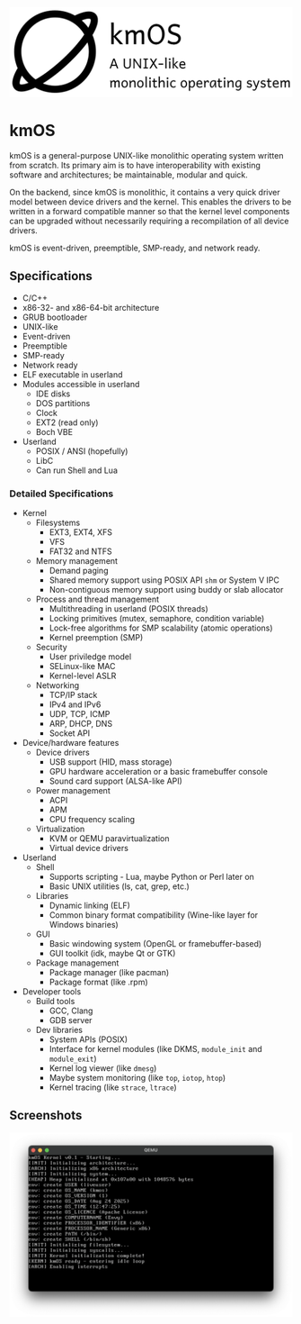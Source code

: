 <p align="center">
  <img src="https://raw.githubusercontent.com/kkmonlee/kmOS/master/media/kmos.png">
</p>

# kmOS

kmOS is a general-purpose UNIX-like monolithic operating system written from scratch. Its primary aim is to have interoperability with existing software and architectures; be maintainable, modular and quick.

On the backend, since kmOS is monolithic, it contains a very quick driver model between device drivers and the kernel. This enables the drivers to be written in a forward compatible manner so that the kernel level components can be upgraded without necessarily requiring a recompilation of all device drivers.

kmOS is event-driven, preemptible, SMP-ready, and network ready.

## Specifications

- C/C++
- x86-32- and x86-64-bit architecture
- GRUB bootloader
- UNIX-like
- Event-driven
- Preemptible
- SMP-ready
- Network ready
- ELF executable in userland
- Modules accessible in userland
  - IDE disks
  - DOS partitions
  - Clock
  - EXT2 (read only)
  - Boch VBE
- Userland
  - POSIX / ANSI (hopefully)
  - LibC
  - Can run Shell and Lua

### Detailed Specifications

- Kernel
  - Filesystems
    - EXT3, EXT4, XFS
    - VFS
    - FAT32 and NTFS
  - Memory management
    - Demand paging
    - Shared memory support using POSIX API `shm` or System V IPC
    - Non-contiguous memory support using buddy or slab allocator
  - Process and thread management
    - Multithreading in userland (POSIX threads)
    - Locking primitives (mutex, semaphore, condition variable)
    - Lock-free algorithms for SMP scalability (atomic operations)
    - Kernel preemption (SMP)
  - Security
    - User priviledge model
    - SELinux-like MAC
    - Kernel-level ASLR
  - Networking
    - TCP/IP stack
    - IPv4 and IPv6
    - UDP, TCP, ICMP
    - ARP, DHCP, DNS
    - Socket API
- Device/hardware features
  - Device drivers
    - USB support (HID, mass storage)
    - GPU hardware acceleration or a basic framebuffer console
    - Sound card support (ALSA-like API)
  - Power management
    - ACPI
    - APM
    - CPU frequency scaling
  - Virtualization
    - KVM or QEMU paravirtualization
    - Virtual device drivers
- Userland
  - Shell
    - Supports scripting - Lua, maybe Python or Perl later on
    - Basic UNIX utilities (ls, cat, grep, etc.)
  - Libraries
    - Dynamic linking (ELF)
    - Common binary format compatibility (Wine-like layer for Windows binaries)
  - GUI
    - Basic windowing system (OpenGL or framebuffer-based)
    - GUI toolkit (idk, maybe Qt or GTK)
  - Package management
    - Package manager (like pacman)
    - Package format (like .rpm)
- Developer tools
  - Build tools
    - GCC, Clang
    - GDB server
  - Dev libraries
    - System APIs (POSIX)
    - Interface for kernel modules (like DKMS, `module_init` and `module_exit`)
    - Kernel log viewer (like `dmesg`)
    - Maybe system monitoring (like `top`, `iotop`, `htop`)
    - Kernel tracing (like `strace`, `ltrace`)

## Screenshots
<img src="https://raw.githubusercontent.com/kkmonlee/kmOS/master/media/v0.1-screengrab.png">